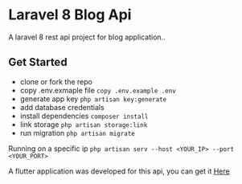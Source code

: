 # Laravel 8 Blog Api

A laravel 8 rest api project for blog application..

## Get Started

 - clone or fork the repo
 - copy .env.exmaple file `copy .env.example .env`
 - generate app key `php artisan key:generate`
 - add database credentials
 - install dependencies `composer install`
 - link storage `php artisan storage:link`
 - run migration `php artisan migrate`

Running on a specific ip `php artisan serv --host <YOUR_IP> --port <YOUR_PORT>`

A flutter application was developed for this api, you can get it [Here](https://github.com/habibmhamadi/flutter-blog-app)
